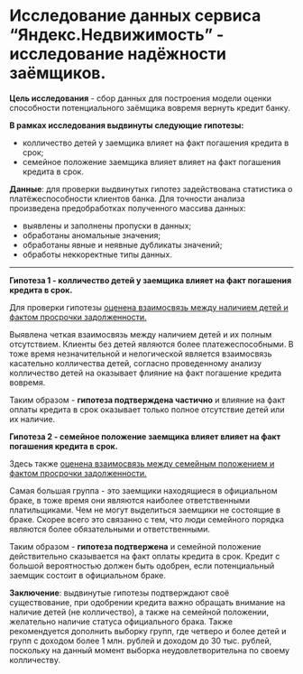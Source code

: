# Исследование данных сервиса “Яндекс.Недвижимость” - исследование надёжности заёмщиков.
**Цель исследования** - сбор данных для построения модели оценки способности потенциального заёмщика вовремя вернуть кредит банку.

**В рамках исследования выдвинуты следующие гипотезы:**
- колличество детей у заемщика влияет на факт погашения кредита в срок;
- семейное положение заемщика влияет влияет на факт погашения кредита в срок.

**Данные**: для проверки выдвинутых гипотез задействована статистика о платёжеспособности клиентов банка. Для точности анализа произведена предобработках полученного массива данных:
- выявлены и заполнены пропуски в данных;
- обработаны аномальные значения;
- обработаны явные и неявные дубликаты значений;
- обработы неккоректные типы данных.
---
**Гипотеза 1 - колличество детей у заемщика влияет на факт погашения кредита в срок.**

Для проверки гипотезы [оценена взаимосвязь между наличием детей и фактом просрочки задолженности.](#children_test)

Выявлена четкая взаимосвязь между наличием детей и их полным отсутствием. Клиенты без детей являются более платежеспособными. В тоже время незначительной и нелогической является взаимосвязь касательно колличества детей, согласно проведенному анализу колличество детей на оказывает флияние на факт погашение кредита вовремя.

Таким образом - **гипотеза подтверждена частично** и влияние на факт оплаты кредита в срок оказывает только полное отсутствие детей или их наличие. 

**Гипотеза 2 - семейное положение заемщика влияет влияет на факт погашения кредита в срок.**

Здесь также [оценена взаимосвязь между семейным положением и фактом просрочки задолженности.](#family_test)

Самая большая группа - это заемщики находящиеся в официальном браке, в тоже время они являются наиболее ответственными платильщиками. Чем не могут выделиться заемщики не состоящие в браке. Скорее всего это связанно с тем, что люди семейного порядка являются более обязательными и ответственными. 

Таким образом - **гипотеза подтвержена** и семейной положение действительно сказывается на факт оплаты кредита в срок. Кредит с большой вероятностью должен быть одобрен, если потенциальный заемщик состоит в официальном браке. 
    
**Заключение**: выдвинутые гипотезы подтверждают своё существование, при одобрении кредита важно обращать внимание на наличие детей (не колличество), а также на семейной положении, желательно наличие статуса официального брака. Также рекомендуется дополнить выборку  групп, где четверо и более детей и групп с доходом более 1 млн. рублей и доходом до 30 тыс. рублей, поскольку на данный момент выборка неудовлетворительна по своему колличеству.  
